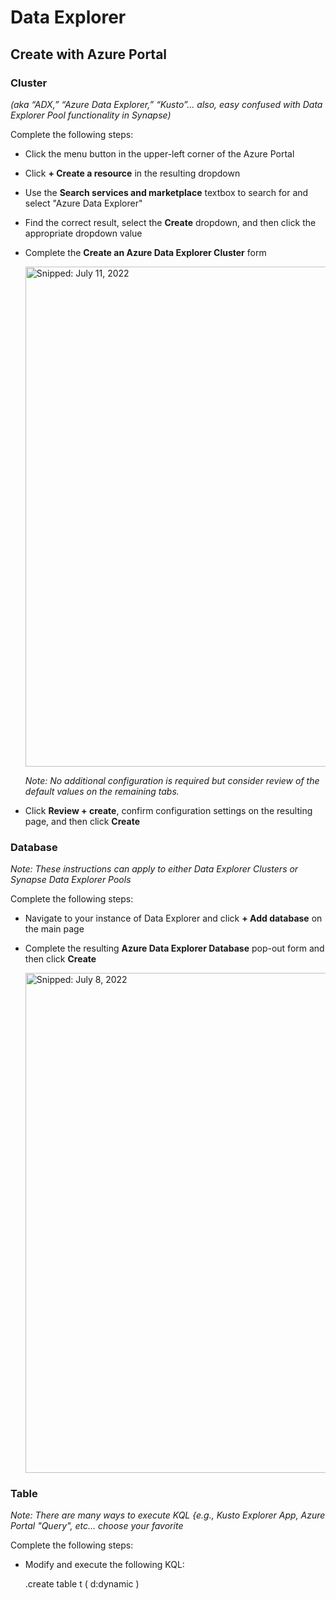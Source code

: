 # Data Explorer

## Create with Azure Portal

### Cluster
_(aka “ADX,” “Azure Data Explorer,” “Kusto”... also, easy confused with Data Explorer Pool functionality in Synapse)_

Complete the following steps:

* Click the menu button in the upper-left corner of the Azure Portal
* Click **+ Create a resource** in the resulting dropdown
* Use the **Search services and marketplace** textbox to search for and select "Azure Data Explorer"
* Find the correct result, select the **Create** dropdown, and then click the appropriate dropdown value
* Complete the **Create an Azure Data Explorer Cluster** form

  <img src="https://user-images.githubusercontent.com/44923999/178290844-95e498e4-f8a4-4b89-8fcf-eb9f035c312c.png" width="800" title="Snipped: July 11, 2022" />

  _Note: No additional configuration is required but consider review of the default values on the remaining tabs._

* Click **Review + create**, confirm configuration settings on the resulting page, and then click **Create**

### Database
_Note: These instructions can apply to either Data Explorer Clusters or Synapse Data Explorer Pools_

Complete the following steps:

* Navigate to your instance of Data Explorer and click **+ Add database** on the main page
* Complete the resulting **Azure Data Explorer Database** pop-out form and then click **Create**
  
  <img src="https://user-images.githubusercontent.com/44923999/178294501-96d06134-e93c-4bd6-ba67-414c6be5841c.png" width="800" title="Snipped: July 8, 2022" />

### Table
_Note: There are many ways to execute KQL {e.g., Kusto Explorer App, Azure Portal "Query", etc... choose your favorite_

Complete the following steps:

* Modify and execute the following KQL:

  .create table t ( d:dynamic )
